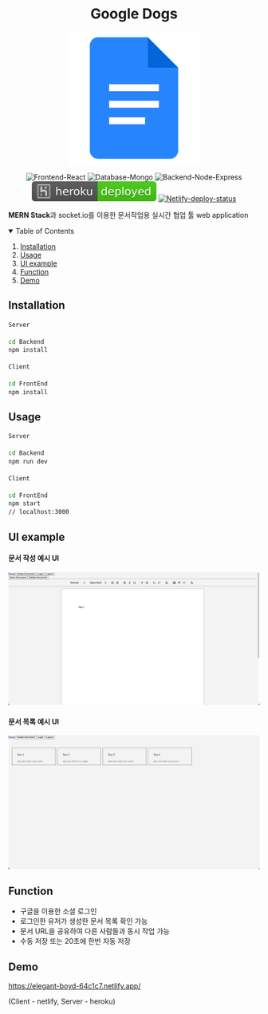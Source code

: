 <h1 align="center">
  Google Dogs
</h1>

<p align="center">
  <img alt="Quill Logo" src="./readme-assets/google_docs_logo.png">
</p>

<p align="center">
  <img src="https://img.shields.io/badge/Frontend-React-blue.svg" alt="Frontend-React">
  <img src="https://img.shields.io/badge/Database-Mongo-green.svg" alt="Database-Mongo">
  <img src="https://img.shields.io/badge/Backend-Node%20&%20Express-green.svg" alt="Backend-Node-Express">
  <img src="https://github.com/DenisOH/pyheroku-badge/raw/master/img/deployed.svg?sanitize=true" alt="Heroku">
  <a href="https://app.netlify.com/sites/elegant-boyd-64c1c7/deploys" title="Netlify-deploy-status">
    <img src="https://api.netlify.com/api/v1/badges/c56adc49-fdc8-4190-8f7e-1ef7e6711128/deploy-status" alt="Netlify-deploy-status">
  </a>
</p>

**MERN Stack**과 socket.io를 이용한 문서작업용 실시간 협업 툴 web application

<!-- TABLE OF CONTENTS -->
<details open="open">
  <summary>Table of Contents</summary>
  <ol>
    <li><a href="#installation">Installation</a></li>
    <li><a href="#usage">Usage</a></li>
    <li><a href="#ui example">UI example</a></li>
    <li><a href="#function">Function</a></li>
    <li><a href="#demo">Demo</a></li>
  </ol>
</details>

## Installation

```sh
Server

cd Backend
npm install

Client

cd FrontEnd
npm install
```

## Usage

```sh
Server

cd Backend
npm run dev

Client

cd FrontEnd
npm start
// localhost:3000
```

## UI example

#### 문서 작성 예시 UI

![GoolgeDocs](./readme-assets/ui_example_editing.png)

#### 문서 목록 예시 UI

![GoolgeDocs](./readme-assets/ui_example_list.png)

## Function
 - 구글을 이용한 소셜 로그인
 - 로그인한 유저가 생성한 문서 목록 확인 가능
 - 문서 URL을 공유하여 다른 사람들과 동시 작업 가능
 - 수동 저장 또는 20초에 한번 자동 저장

## Demo

https://elegant-boyd-64c1c7.netlify.app/

(Client - netlify, Server - heroku)
